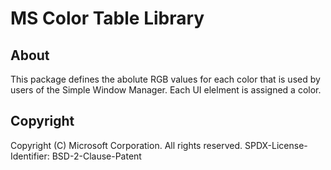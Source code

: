 # MS Color Table Library

## About

This package defines the abolute RGB values for each color that is used by users of the Simple
Window Manager.
Each UI elelment is assigned a color.

## Copyright

Copyright (C) Microsoft Corporation. All rights reserved.
SPDX-License-Identifier: BSD-2-Clause-Patent

